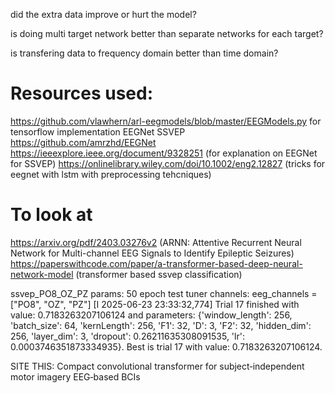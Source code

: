 did the extra data improve or hurt the model?

is doing multi target network better than separate networks for each target?

is transfering data to frequency domain better than time domain?


# Resources used:
https://github.com/vlawhern/arl-eegmodels/blob/master/EEGModels.py for tensorflow implementation EEGNet SSVEP
https://github.com/amrzhd/EEGNet
https://ieeexplore.ieee.org/document/9328251 (for explanation on EEGNet for SSVEP)
https://onlinelibrary.wiley.com/doi/10.1002/eng2.12827 (tricks for eegnet with lstm with preprocessing tehcniques)

# To look at
https://arxiv.org/pdf/2403.03276v2 (ARNN: Attentive Recurrent Neural Network for Multi-channel EEG Signals to Identify
Epileptic Seizures)
https://paperswithcode.com/paper/a-transformer-based-deep-neural-network-model (transformer based ssvep classification)


ssvep_PO8_OZ_PZ params: 50 epoch test tuner
channels: eeg_channels = ["PO8", "OZ", "PZ"]
[I 2025-06-23 23:33:32,774] Trial 17 finished with value: 0.7183263207106124 and parameters: {'window_length': 256, 'batch_size': 64, 'kernLength': 256, 'F1': 32, 'D': 3, 'F2': 32, 'hidden_dim': 256, 'layer_dim': 3, 'dropout': 0.26211635308091535, 'lr': 0.0003746351873334935}. Best is trial 17 with value: 0.7183263207106124.



SITE THIS:
Compact convolutional transformer
for subject‑independent motor
imagery EEG‑based BCIs